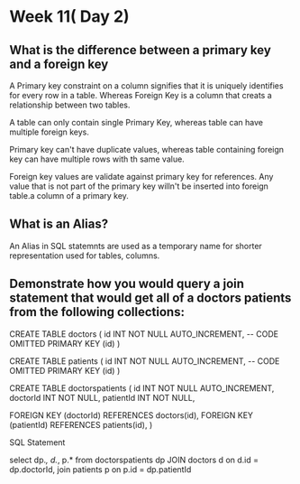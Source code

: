 # Week 11( Day 2)

## What is the difference between a primary key and a foreign key

A Primary key constraint on a column signifies that it is uniquely identifies for every row in a table. Whereas Foreign Key is a column that creats a relationship between two tables.

A table can only contain single Primary Key, whereas table can have multiple foreign keys.

Primary key can't have duplicate values, whereas table containing foreign key can have multiple rows with th same value.

Foreign key values are validate against primary key for references. Any value that is not part of the primary key willn't be inserted into foreign table.a column of a primary key.

## What is an Alias?

An Alias in SQL statemnts are used as a temporary name for shorter representation 
used for tables, columns. 


## Demonstrate how you would query a join statement that would get all of a doctors patients from the following collections:

CREATE TABLE doctors (
  id INT NOT NULL AUTO_INCREMENT,
  -- CODE OMITTED
  PRIMARY KEY (id)
)

CREATE TABLE patients (
  id INT NOT NULL AUTO_INCREMENT,
  -- CODE OMITTED
  PRIMARY KEY (id)
)

CREATE TABLE doctorspatients (
  id INT NOT NULL AUTO_INCREMENT,
  doctorId INT NOT NULL,
  patientId INT NOT NULL,

  FOREIGN KEY (doctorId)
    REFERENCES doctors(id),
  FOREIGN KEY (patientId)
    REFERENCES patients(id),
)

SQL Statement

select 
dp.*, d.*, p.* from doctorspatients dp
JOIN doctors d on d.id = dp.doctorId,
join patients p on p.id = dp.patientId
